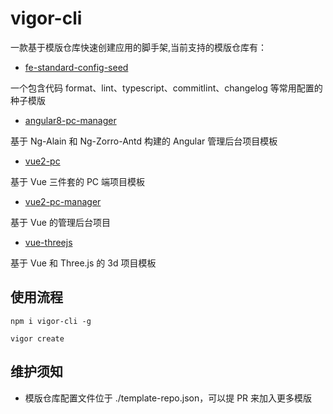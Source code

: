 # vigor-cli

一款基于模版仓库快速创建应用的脚手架,当前支持的模版仓库有：

- [fe-standard-config-seed](https://github.com/fengyinchao/fe-standard-config-seed)

一个包含代码 format、lint、typescript、commitlint、changelog 等常用配置的种子模版

- [angular8-pc-manager](https://github.com/VigorDP/Angular-Manager-System)

基于 Ng-Alain 和 Ng-Zorro-Antd 构建的 Angular 管理后台项目模板

- [vue2-pc](https://github.com/VigorDP/vue2-pc)

基于 Vue 三件套的 PC 端项目模板

- [vue2-pc-manager](https://github.com/VigorDP/vue2-pc-manager)

基于 Vue 的管理后台项目

- [vue-threejs](https://github.com/VigorDP/vue-threejs)

基于 Vue 和 Three.js 的 3d 项目模板

## 使用流程

```
npm i vigor-cli -g

vigor create
```

## 维护须知

- 模版仓库配置文件位于 ./template-repo.json，可以提 PR 来加入更多模版
